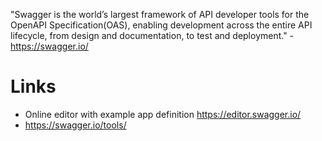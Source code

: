 "Swagger is the world’s largest framework of API developer tools for the OpenAPI Specification(OAS), enabling development across the entire API lifecycle, from design and documentation, to test and deployment." - <https://swagger.io/>

# Links

- Online editor with example app definition <https://editor.swagger.io/>
- <https://swagger.io/tools/>
